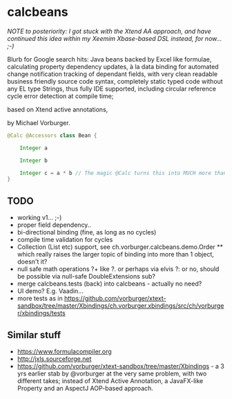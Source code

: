 calcbeans
=========

_NOTE to posteriority: I got stuck with the Xtend AA approach, and have continued this idea within my Xeemim Xbase-based DSL instead, for now... ;-)_

Blurb for Google search hits: Java beans backed by Excel like formulae, calculating property dependency updates, à la data binding for automated change notification tracking of dependant fields, with very clean readable business friendly source code syntax, completely static typed code without any EL type Strings, thus fully IDE supported, including circular reference cycle error detection at compile time;

based on Xtend active annotations,

by Michael Vorburger.

```java
@Calc @Accessors class Bean {

    Integer a

    Integer b

    Integer c = a * b // The magic @Calc turns this into MUCH more than a class Java static field initializer...
}
```

TODO
----

* working v1... ;-)
* proper field dependency..
* bi-directional binding (fine, as long as no cycles)
* compile time validation for cycles
* Collection (List etc) support, see ch.vorburger.calcbeans.demo.Order
** which really raises the larger topic of binding into more than 1 object, doesn't it?
* null safe math operations ?+ like ?. or perhaps via elvis ?: or no, should be possible via null-safe DoubleExtensions sub?
* merge calcbeans.tests (back) into calcbeans - actually no need?
* UI demo? E.g. Vaadin...
* more tests as in https://github.com/vorburger/xtext-sandbox/tree/master/Xbindings/ch.vorburger.xbindings/src/ch/vorburger/xbindings/tests


Similar stuff
-------------

* https://www.formulacompiler.org
* http://jxls.sourceforge.net
* https://github.com/vorburger/xtext-sandbox/tree/master/Xbindings - a 3 yrs earlier stab by @vorburger at the very same problem, with two different takes; instead of Xtend Active Annotation, a JavaFX-like Property<T> and an AspectJ AOP-based approach.

